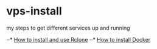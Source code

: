 # vps-install
my steps to get different services up and running

⋅⋅* [How to install and use Rclone](https://github.com/erfth/vps-install/blob/main/rclone-install.md)
⋅⋅* [How to install Docker](https://github.com/erfth/vps-install/blob/main/docker-install.md)
